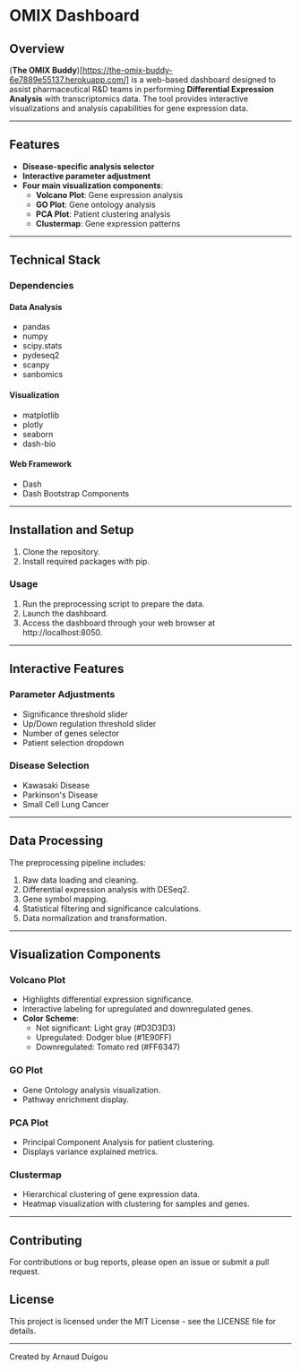 # OMIX Dashboard

## Overview
(**The OMIX Buddy**)[https://the-omix-buddy-6e7889e55137.herokuapp.com/] is a web-based dashboard designed to assist pharmaceutical R&D teams in performing **Differential Expression Analysis** with transcriptomics data. The tool provides interactive visualizations and analysis capabilities for gene expression data.

---

## Features

- **Disease-specific analysis selector**
- **Interactive parameter adjustment**
- **Four main visualization components**:
  - **Volcano Plot**: Gene expression analysis
  - **GO Plot**: Gene ontology analysis
  - **PCA Plot**: Patient clustering analysis
  - **Clustermap**: Gene expression patterns

---

## Technical Stack

### Dependencies

#### Data Analysis
- pandas
- numpy
- scipy.stats
- pydeseq2
- scanpy
- sanbomics

#### Visualization
- matplotlib
- plotly
- seaborn
- dash-bio

#### Web Framework
- Dash
- Dash Bootstrap Components

---

## Installation and Setup

1. Clone the repository.
2. Install required packages with pip.

### Usage

1. Run the preprocessing script to prepare the data.
2. Launch the dashboard.
3. Access the dashboard through your web browser at http://localhost:8050.

---

## Interactive Features

### Parameter Adjustments
- Significance threshold slider
- Up/Down regulation threshold slider
- Number of genes selector
- Patient selection dropdown

### Disease Selection
- Kawasaki Disease
- Parkinson's Disease
- Small Cell Lung Cancer

---

## Data Processing
The preprocessing pipeline includes:
1. Raw data loading and cleaning.
2. Differential expression analysis with DESeq2.
3. Gene symbol mapping.
4. Statistical filtering and significance calculations.
5. Data normalization and transformation.

---

## Visualization Components

### Volcano Plot
- Highlights differential expression significance.
- Interactive labeling for upregulated and downregulated genes.
- **Color Scheme**:
  - Not significant: Light gray (#D3D3D3)
  - Upregulated: Dodger blue (#1E90FF)
  - Downregulated: Tomato red (#FF6347)

### GO Plot
- Gene Ontology analysis visualization.
- Pathway enrichment display.

### PCA Plot
- Principal Component Analysis for patient clustering.
- Displays variance explained metrics.

### Clustermap
- Hierarchical clustering of gene expression data.
- Heatmap visualization with clustering for samples and genes.

---

## Contributing
For contributions or bug reports, please open an issue or submit a pull request.

## License
This project is licensed under the MIT License - see the LICENSE file for details.

---

Created by Arnaud Duigou
